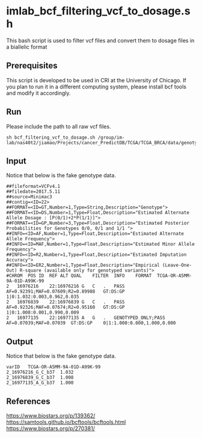 # imlab_bcf_filtering_vcf_to_dosage.sh
This bash script is used to filter vcf files and convert them to dosage files in a biallelic format

## Prerequisites
This script is developed to be used in CRI at the University of Chicago. If you plan to run it in a different computing system, please install bcf tools and modify it accordingly.   

## Run 
Please include the path to all raw vcf files.  
```
sh bcf_filtering_vcf_to_dosage.sh /group/im-lab/nas40t2/jiamao/Projects/cancer_PredictDB/TCGA/TCGA_BRCA/data/genotype/genotype/impute_filter/ 
```

## Input 
Notice that below is the fake genotype data. 
```
##fileformat=VCFv4.1
##filedate=2017.5.11
##source=Minimac3
##contig=<ID=22>
##FORMAT=<ID=GT,Number=1,Type=String,Description="Genotype">
##FORMAT=<ID=DS,Number=1,Type=Float,Description="Estimated Alternate Allele Dosage : [P(0/1)+2*P(1/1)]">
##FORMAT=<ID=GP,Number=3,Type=Float,Description="Estimated Posterior Probabilities for Genotypes 0/0, 0/1 and 1/1 ">
##INFO=<ID=AF,Number=1,Type=Float,Description="Estimated Alternate Allele Frequency">
##INFO=<ID=MAF,Number=1,Type=Float,Description="Estimated Minor Allele Frequency">
##INFO=<ID=R2,Number=1,Type=Float,Description="Estimated Imputation Accuracy">
##INFO=<ID=ER2,Number=1,Type=Float,Description="Empirical (Leave-One-Out) R-square (available only for genotyped variants)">
#CHROM	POS	ID	REF	ALT	QUAL	FILTER	INFO	FORMAT	TCGA-OR-A5MM-9A-01D-A99K-99
2	16976216	22:16976216	G	C	.	PASS	AF=0.92391;MAF=0.07609;R2=0.89988	GT:DS:GP	1|0:1.032:0.003,0.962,0.035
2	16976839	22:16976839	G	C	.	PASS	AF=0.92326;MAF=0.07674;R2=0.95160	GT:DS:GP	1|0:1.008:0.001,0.990,0.009
2	16977135	22:16977135	A	G	.	GENOTYPED_ONLY;PASS	AF=0.07039;MAF=0.07039	GT:DS:GP	0|1:1.000:0.000,1.000,0.000
```

## Output
Notice that below is the fake genotype data. 
```
varID	TCGA-OR-A5MM-9A-01D-A99K-99
2_16976216_G_C_b37	1.032	
2_16976839_G_C_b37	1.008	
2_16977135_A_G_b37	1.000
```

## References
https://www.biostars.org/p/139362/
https://samtools.github.io/bcftools/bcftools.html
https://www.biostars.org/p/270381/